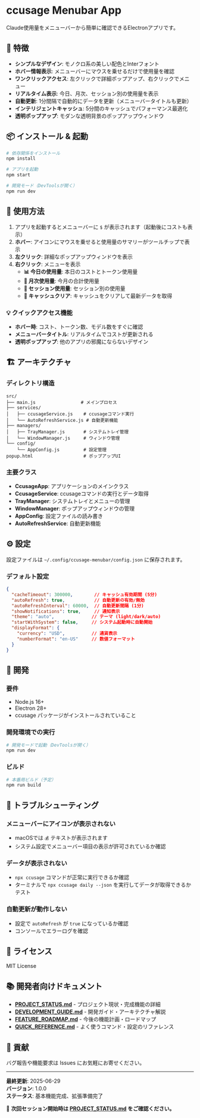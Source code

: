 # ccusage Menubar App

Claude使用量をメニューバーから簡単に確認できるElectronアプリです。

## 🚀 特徴

- **シンプルなデザイン**: モノクロ系の美しい配色とInterフォント
- **ホバー情報表示**: メニューバーにマウスを乗せるだけで使用量を確認
- **ワンクリックアクセス**: 左クリックで詳細ポップアップ、右クリックでメニュー
- **リアルタイム表示**: 今日、月次、セッション別の使用量を表示
- **自動更新**: 1分間隔で自動的にデータを更新（メニューバータイトルも更新）
- **インテリジェントキャッシュ**: 5分間のキャッシュでパフォーマンス最適化
- **透明ポップアップ**: モダンな透明背景のポップアップウィンドウ

## 📦 インストール & 起動

```bash
# 依存関係をインストール
npm install

# アプリを起動
npm start

# 開発モード（DevToolsが開く）
npm run dev
```

## 🎯 使用方法

1. アプリを起動するとメニューバーに `$` が表示されます（起動後にコストも表示）
2. **ホバー**: アイコンにマウスを乗せると使用量のサマリーがツールチップで表示
3. **左クリック**: 詳細なポップアップウィンドウを表示
4. **右クリック**: メニューを表示
   - **📊 今日の使用量**: 本日のコストとトークン使用量
   - **📅 月次使用量**: 今月の合計使用量
   - **💬 セッション使用量**: セッション別の使用量
   - **🔄 キャッシュクリア**: キャッシュをクリアして最新データを取得

### 💡 クイックアクセス機能
- **ホバー時**: コスト、トークン数、モデル数をすぐに確認
- **メニューバータイトル**: リアルタイムでコストが更新される
- **透明ポップアップ**: 他のアプリの邪魔にならないデザイン

## 🏗️ アーキテクチャ

### ディレクトリ構造
```
src/
├── main.js                 # メインプロセス
├── services/
│   ├── ccusageService.js    # ccusageコマンド実行
│   └── AutoRefreshService.js # 自動更新機能
├── managers/
│   ├── TrayManager.js       # システムトレイ管理
│   └── WindowManager.js     # ウィンドウ管理
└── config/
    └── AppConfig.js         # 設定管理
popup.html                   # ポップアップUI
```

### 主要クラス

- **CcusageApp**: アプリケーションのメインクラス
- **CcusageService**: ccusageコマンドの実行とデータ取得
- **TrayManager**: システムトレイとメニューの管理
- **WindowManager**: ポップアップウィンドウの管理
- **AppConfig**: 設定ファイルの読み書き
- **AutoRefreshService**: 自動更新機能

## ⚙️ 設定

設定ファイルは `~/.config/ccusage-menubar/config.json` に保存されます。

### デフォルト設定
```json
{
  "cacheTimeout": 300000,        // キャッシュ有効期間 (5分)
  "autoRefresh": true,           // 自動更新の有効/無効
  "autoRefreshInterval": 60000,  // 自動更新間隔 (1分)
  "showNotifications": true,     // 通知表示
  "theme": "auto",              // テーマ (light/dark/auto)
  "startWithSystem": false,     // システム起動時に自動開始
  "displayFormat": {
    "currency": "USD",          // 通貨表示
    "numberFormat": "en-US"     // 数値フォーマット
  }
}
```

## 🔧 開発

### 要件
- Node.js 16+
- Electron 28+
- ccusage パッケージがインストールされていること

### 開発環境での実行
```bash
# 開発モードで起動（DevToolsが開く）
npm run dev
```

### ビルド
```bash
# 本番用ビルド（予定）
npm run build
```

## 🐛 トラブルシューティング

### メニューバーにアイコンが表示されない
- macOSでは `💰` テキストが表示されます
- システム設定でメニューバー項目の表示が許可されているか確認

### データが表示されない
- `npx ccusage` コマンドが正常に実行できるか確認
- ターミナルで `npx ccusage daily --json` を実行してデータが取得できるかテスト

### 自動更新が動作しない
- 設定で `autoRefresh` が `true` になっているか確認
- コンソールでエラーログを確認

## 📝 ライセンス

MIT License

## 📚 開発者向けドキュメント

- **[PROJECT_STATUS.md](PROJECT_STATUS.md)** - プロジェクト現状・完成機能の詳細
- **[DEVELOPMENT_GUIDE.md](DEVELOPMENT_GUIDE.md)** - 開発ガイド・アーキテクチャ解説
- **[FEATURE_ROADMAP.md](FEATURE_ROADMAP.md)** - 今後の機能計画・ロードマップ
- **[QUICK_REFERENCE.md](QUICK_REFERENCE.md)** - よく使うコマンド・設定のリファレンス

## 🤝 貢献

バグ報告や機能要求は Issues にお気軽にお寄せください。

---

**最終更新**: 2025-06-29  
**バージョン**: 1.0.0  
**ステータス**: 基本機能完成、拡張準備完了

🚀 **次回セッション開始時は [PROJECT_STATUS.md](PROJECT_STATUS.md) をご確認ください。**